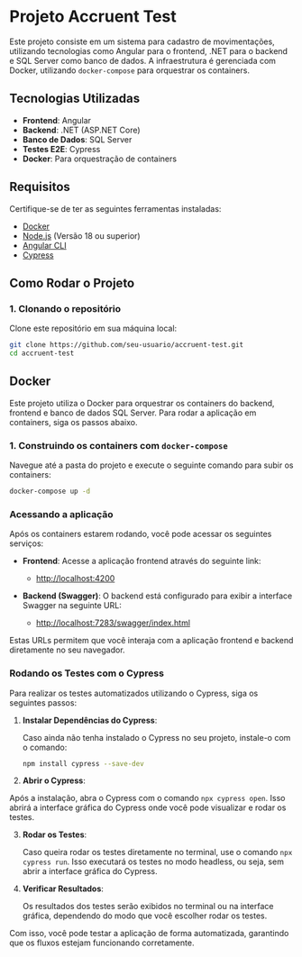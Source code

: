 # Projeto Accruent Test

Este projeto consiste em um sistema para cadastro de movimentações, utilizando tecnologias como Angular para o frontend, .NET para o backend e SQL Server como banco de dados. A infraestrutura é gerenciada com Docker, utilizando `docker-compose` para orquestrar os containers.

## Tecnologias Utilizadas

- **Frontend**: Angular
- **Backend**: .NET (ASP.NET Core)
- **Banco de Dados**: SQL Server
- **Testes E2E**: Cypress
- **Docker**: Para orquestração de containers

## Requisitos

Certifique-se de ter as seguintes ferramentas instaladas:

- [Docker](https://www.docker.com/products/docker-desktop)
- [Node.js](https://nodejs.org/en/) (Versão 18 ou superior)
- [Angular CLI](https://angular.io/cli)
- [Cypress](https://www.cypress.io/)

## Como Rodar o Projeto

### 1. Clonando o repositório

Clone este repositório em sua máquina local:

```bash
git clone https://github.com/seu-usuario/accruent-test.git
cd accruent-test
```

## Docker

Este projeto utiliza o Docker para orquestrar os containers do backend, frontend e banco de dados SQL Server. Para rodar a aplicação em containers, siga os passos abaixo.

### 1. Construindo os containers com `docker-compose`

Navegue até a pasta do projeto e execute o seguinte comando para subir os containers:

```bash
docker-compose up -d
```

### Acessando a aplicação

Após os containers estarem rodando, você pode acessar os seguintes serviços:

- **Frontend**: 
  Acesse a aplicação frontend através do seguinte link:
  - [http://localhost:4200](http://localhost:4200)

- **Backend (Swagger)**: 
  O backend está configurado para exibir a interface Swagger na seguinte URL:
  - [http://localhost:7283/swagger/index.html](http://localhost:7283/swagger/index.html)

Estas URLs permitem que você interaja com a aplicação frontend e backend diretamente no seu navegador.

### Rodando os Testes com o Cypress

Para realizar os testes automatizados utilizando o Cypress, siga os seguintes passos:

1. **Instalar Dependências do Cypress**:
   
   Caso ainda não tenha instalado o Cypress no seu projeto, instale-o com o comando:

   ```bash
   npm install cypress --save-dev
   ```
 2. **Abrir o Cypress**:

   Após a instalação, abra o Cypress com o comando `npx cypress open`. Isso abrirá a interface gráfica do Cypress onde você pode visualizar e rodar os testes.

3. **Rodar os Testes**:

   Caso queira rodar os testes diretamente no terminal, use o comando `npx cypress run`. Isso executará os testes no modo headless, ou seja, sem abrir a interface gráfica do Cypress.

4. **Verificar Resultados**:

   Os resultados dos testes serão exibidos no terminal ou na interface gráfica, dependendo do modo que você escolher rodar os testes.

Com isso, você pode testar a aplicação de forma automatizada, garantindo que os fluxos estejam funcionando corretamente.
